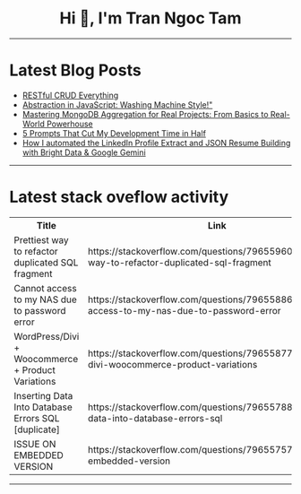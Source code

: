 <h1 align="center">Hi 👋, I'm Tran Ngoc Tam</h1>

---

# Latest Blog Posts 
<!-- BLOG-POST-LIST:START -->
- [RESTful CRUD Everything](https://dev.to/epigene/restful-crud-everything-i87)
- [Abstraction in JavaScript: Washing Machine Style!&quot;](https://dev.to/atapas/abstraction-in-javascript-washing-machine-style-5cc2)
- [Mastering MongoDB Aggregation for Real Projects: From Basics to Real-World Powerhouse](https://dev.to/raajaryan/mastering-mongodb-aggregation-for-real-projects-from-basics-to-real-world-powerhouse-2d14)
- [5 Prompts That Cut My Development Time in Half](https://dev.to/bytesandvibes/5-prompts-that-cut-my-development-time-in-half-23g7)
- [How I automated the LinkedIn Profile Extract and JSON Resume Building with Bright Data &amp; Google Gemini](https://dev.to/ranjancse/how-i-automated-the-linkedin-profile-extract-and-json-resume-building-with-bright-data-google-1o6j)
<!-- BLOG-POST-LIST:END -->

---

# Latest stack oveflow activity
<table>
  <tr><th>Title</th><th>Link</th></tr>
  <!-- STACKOVERFLOW:START --><tr><td>Prettiest way to refactor duplicated SQL fragment</td><td>https://stackoverflow.com/questions/79655960/prettiest-way-to-refactor-duplicated-sql-fragment</td></tr><tr><td>Cannot access to my NAS due to password error</td><td>https://stackoverflow.com/questions/79655886/cannot-access-to-my-nas-due-to-password-error</td></tr><tr><td>WordPress/Divi + Woocommerce + Product Variations</td><td>https://stackoverflow.com/questions/79655877/wordpress-divi-woocommerce-product-variations</td></tr><tr><td>Inserting Data Into Database Errors SQL [duplicate]</td><td>https://stackoverflow.com/questions/79655788/inserting-data-into-database-errors-sql</td></tr><tr><td>ISSUE ON EMBEDDED VERSION</td><td>https://stackoverflow.com/questions/79655757/issue-on-embedded-version</td></tr><!-- STACKOVERFLOW:END -->
</table>

---



